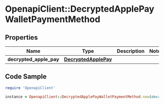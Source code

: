 # OpenapiClient::DecryptedApplePayWalletPaymentMethod

## Properties

Name | Type | Description | Notes
------------ | ------------- | ------------- | -------------
**decrypted_apple_pay** | [**DecryptedApplePay**](DecryptedApplePay.md) |  | 

## Code Sample

```ruby
require 'OpenapiClient'

instance = OpenapiClient::DecryptedApplePayWalletPaymentMethod.new(decrypted_apple_pay: null)
```


